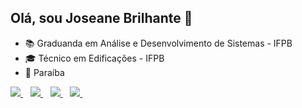 ## Olá, sou Joseane Brilhante :sunflower:
  - :books: Graduanda em Análise e Desenvolvimento de Sistemas - IFPB
  - :mortar_board: Técnico em Edificações - IFPB
  - :round_pushpin: Paraíba



<p align='left'>
  
  <a href="https://www.linkedin.com/in/joseane-brilhante-2b59527b/">
    <img src="https://img.shields.io/badge/linkedin-%230077B5.svg?&style=for-the-badge&logo=linkedin&logoColor=white" />
  </a>&nbsp;&nbsp;
  <a href="https://instagram.com/joseane.brilhante">
    <img src="https://img.shields.io/badge/instagram-%23E4405F.svg?&style=for-the-badge&logo=instagram&logoColor=white" />        
  </a>&nbsp;&nbsp;
  <a href="https://www.facebook.com/joseane.brilhante/">
    <img src="https://img.shields.io/badge/Facebook-1877F2?style=for-the-badge&logo=facebook&logoColor=white" />        
  </a>&nbsp;&nbsp;
  <a href="mailto:joseane.brilhante@academico.ifpb.edu.br">
    <img src="https://img.shields.io/badge/Gmail-D14836?style=for-the-badge&logo=gmail&logoColor=white" />        
  </a>&nbsp;&nbsp;

</p>

<!--
**Joseane-Brilhante/Joseane-Brilhante** is a ✨ _special_ ✨ repository because its `README.md` (this file) appears on your GitHub profile.

Here are some ideas to get you started:

- 🔭 I’m currently working on ...
- 🌱 I’m currently learning ...
- 👯 I’m looking to collaborate on ...
- 🤔 I’m looking for help with ...
- 💬 Ask me about ...
- 📫 How to reach me: ...
- 😄 Pronouns: ...
- ⚡ Fun fact: ...
-->

